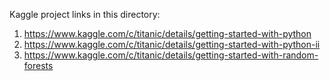 Kaggle project links in this directory:

1) https://www.kaggle.com/c/titanic/details/getting-started-with-python
2) https://www.kaggle.com/c/titanic/details/getting-started-with-python-ii
3) https://www.kaggle.com/c/titanic/details/getting-started-with-random-forests


